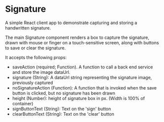 # Signature

A simple React client app to demonstrate capturing and storing a handwritten signature.

The main Signature component renders a box to capture the signature, drawn with mouse or finger on a touch-sensitive screen, along with buttons to save or clear the signature.

It accepts the following props:

* saveAction (required; Function). A function to call a back end service and store the image dataUrl.
* signature (String): A dataUrl string representing the signature image, previously captured
* noSignatureAction (Function): A function that is invoked when the save button is clicked, but no signature has been drawn
* height (Number): height of signature box in px. (Width is 100% of container)
* signButtonText (String): Text on the 'sign' button
* clearButtonText (String): Text on the 'clear' button